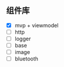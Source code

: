 ## 组件库
- [x] mvp + viewmodel
- [ ] http
- [ ] logger
- [ ] base
- [ ] image
- [ ] bluetooth

<!--## Java开发手册-->
<!--- [x] 代码规范-->
<!--- [x] 性能优化-->
<!--- [x] 项目开发注意事项-->
<!--- [x] 内存释放，资源释放-->



